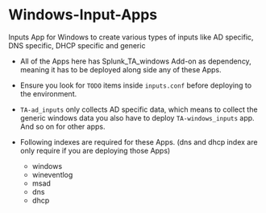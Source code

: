 # Windows-Input-Apps
Inputs App for Windows to create various types of inputs like AD specific, DNS specific, DHCP specific and generic


* All of the Apps here has Splunk_TA_windows Add-on as dependency, meaning it has to be deployed along side any of these Apps.

* Ensure you look for `TODO` items inside `inputs.conf` before deploying to the environment.

* `TA-ad_inputs` only collects AD specific data, which means to collect the generic windows data you also have to deploy `TA-windows_inputs` app. And so on for other apps.

* Following indexes are required for these Apps. (dns and dhcp index are only require if you are deploying those Apps)
    * windows
    * wineventlog
    * msad
    * dns
    * dhcp
